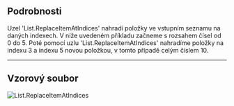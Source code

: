 ## Podrobnosti
Uzel 'List.ReplaceItemAtIndices' nahradí položky ve vstupním seznamu na daných indexech.
V níže uvedeném příkladu začneme s rozsahem čísel od 0 do 5. Poté pomocí uzlu 'List.ReplaceItemAtIndices' nahradíme položky na indexu 3 a indexu 5 novou položkou, v tomto případě celým číslem 10.
___
## Vzorový soubor

![List.ReplaceItemAtIndices](./DSCore.List.ReplaceItemAtIndices_img.jpg)
